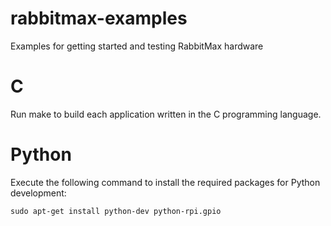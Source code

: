# rabbitmax-examples
Examples for getting started and testing RabbitMax hardware

# C

Run make to build each application written in the C programming language.

# Python

Execute the following command to install the required packages for Python development:

```
sudo apt-get install python-dev python-rpi.gpio
```
